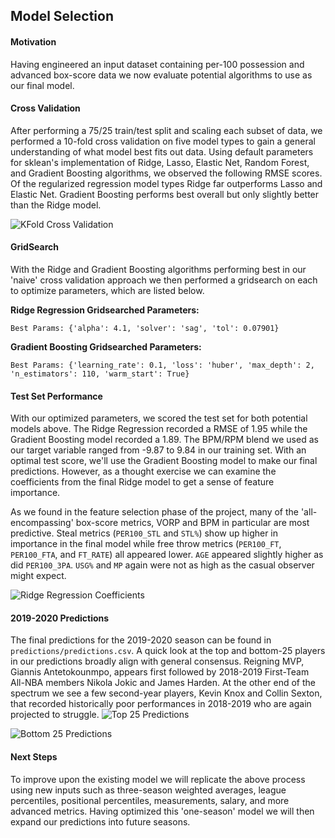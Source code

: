 Model Selection
---
#### Motivation
Having engineered an input dataset containing per-100 possession and advanced box-score data we now evaluate potential algorithms to use as our final model.

#### Cross Validation
After performing a 75/25 train/test split and scaling each subset of data, we performed a 10-fold cross validation on five model types to gain a general understanding of what model best fits out data. Using default parameters for sklean's implementation of Ridge, Lasso, Elastic Net, Random Forest, and Gradient Boosting algorithms, we observed the following RMSE scores. Of the regularized regression model types Ridge far outperforms Lasso and Elastic Net. Gradient Boosting performs best overall but only slightly better than the Ridge model.

![KFold Cross Validation](plots/model_comparison.png)

#### GridSearch
With the Ridge and Gradient Boosting algorithms performing best in our 'naive' cross validation approach we then performed a gridsearch on each to optimize parameters, which are listed below.

**Ridge Regression Gridsearched Parameters:**
```
Best Params: {'alpha': 4.1, 'solver': 'sag', 'tol': 0.07901}
```
**Gradient Boosting Gridsearched Parameters:**
```
Best Params: {'learning_rate': 0.1, 'loss': 'huber', 'max_depth': 2, 'n_estimators': 110, 'warm_start': True}
```

#### Test Set Performance
With our optimized parameters, we scored the test set for both potential models above. The Ridge Regression recorded a RMSE of 1.95 while the Gradient Boosting model recorded a 1.89. The BPM/RPM blend we used as our target variable ranged from -9.87 to 9.84 in our training set. With an optimal test score, we'll use the Gradient Boosting model to make our final predictions. However, as a thought exercise we can examine the coefficients from the final Ridge model to get a sense of feature importance.

As we found in the feature selection phase of the project, many of the 'all-encompassing' box-score metrics, VORP and BPM in particular are most predictive. Steal metrics (`PER100_STL` and `STL%`) show up higher in importance in the final model while free throw metrics (`PER100_FT`, `PER100_FTA`, and `FT_RATE`) all appeared lower. `AGE` appeared slightly higher as did `PER100_3PA`. `USG%` and `MP` again were not as high as the casual observer might expect.

![Ridge Regression Coefficients](plots/feature_importance.png)

#### 2019-2020 Predictions
The final predictions for the 2019-2020 season can be found in `predictions/predictions.csv`. A quick look at the top and bottom-25 players in our predictions broadly align with general consensus. Reigning MVP, Giannis Antetokounmpo, appears first followed by 2018-2019 First-Team All-NBA members Nikola Jokic and James Harden. At the other end of the spectrum we see a few second-year players, Kevin Knox and Collin Sexton, that recorded historically poor performances in 2018-2019 who are again projected to struggle.
![Top 25 Predictions](plots/top_25predictions.png)

![Bottom 25 Predictions](plots/bottom_25predictions.png)

#### Next Steps
To improve upon the existing model we will replicate the above process using new inputs such as three-season weighted averages, league percentiles, positional percentiles, measurements, salary, and more advanced metrics. Having optimized this 'one-season' model we will then expand our predictions into future seasons.
